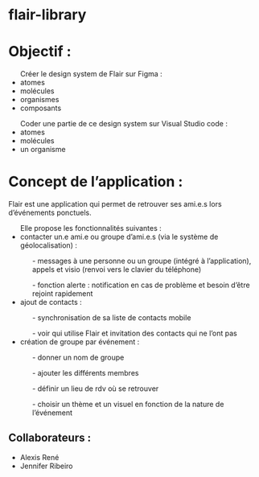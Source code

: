 # flair-library

<h1>Objectif :</h1>
<ul>Créer le design system de Flair sur Figma :
<li>atomes</li>
<li>molécules</li>
<li>organismes</li>
<li>composants</li></ul>

<ul>Coder une partie de ce design system sur Visual Studio code :
<li>atomes</li>
<li>molécules</li>
<li>un organisme</li></ul>

<h1>Concept de l’application :</h1>
<p>Flair est une application qui permet de retrouver ses ami.e.s lors d’événements ponctuels.</p>

<ul>Elle propose les fonctionnalités suivantes :
<li>contacter un.e ami.e ou groupe d’ami.e.s (via le système de géolocalisation) :</li>
<ol>- messages à une personne ou un groupe (intégré à l’application), appels et visio (renvoi
vers le clavier du téléphone)</ol>
<ol>- fonction alerte : notification en cas de problème et besoin d’être rejoint rapidement</ol>

<li>ajout de contacts :</li>
<ol>- synchronisation de sa liste de contacts mobile</ol>
<ol>- voir qui utilise Flair et invitation des contacts qui ne l’ont pas</ol>

<li>création de groupe par événement :</li>
<ol>- donner un nom de groupe</ol>
<ol>- ajouter les différents membres</ol>
<ol>- définir un lieu de rdv où se retrouver</ol>
<ol>- choisir un thème et un visuel en fonction de la nature de l’événement</ol></ul>

<h2>Collaborateurs :</h2>
<ul><li>Alexis René</li>
<li>Jennifer Ribeiro</li></ul>
